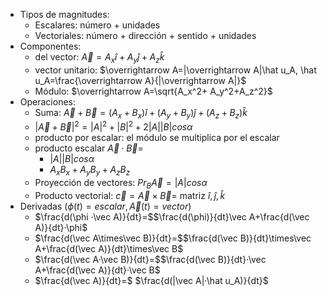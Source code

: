 - Tipos de magnitudes:
    - Escalares: número + unidades
    - Vectoriales: número + dirección + sentido + unidades
- Componentes:
    - del vector: $\overrightarrow A=A_x\hat i+A_y\hat j+A_z\hat k$
    - vector unitario: $\overrightarrow A=|\overrightarrow A|\hat u_A, \hat u_A=\frac{\overrightarrow A}{|\overrightarrow A|}$
    - Módulo: $\overrightarrow A=\sqrt{A_x^2+ A_y^2+A_z^2}$
- Operaciones:
    - Suma: $\overrightarrow A+\overrightarrow B=(A_x+B_x)\hat i+(A_y+B_y)\hat j+(A_z+B_z)\hat k$
    - $|\overrightarrow A+\overrightarrow B|^2$$=|A|^2+|B|^2+2|A||B|cos\alpha$
    - producto por escalar: el módulo se multiplica por el escalar
    - producto escalar $\overrightarrow A·\overrightarrow B=$
        - $|A||B|cos\alpha$
        - $A_xB_x+A_yB_y+A_zB_z$
    - Proyección de vectores: $Pr_B\overrightarrow A=|A|cos\alpha$
    - Producto vectorial: $\vec c=\vec A\times\vec B=$ matriz $\hat i,\hat j,\hat k$
- Derivadas ($\phi(t)=escalar,\vec A(t)=vector$)
    - $\frac{d(\phi ·\vec A)}{dt}=$$\frac{d(\phi)}{dt}\vec A+\frac{d(\vec A)}{dt}·\phi$
    - $\frac{d(\vec A\times\vec B)}{dt}=$$\frac{d(\vec B)}{dt}\times\vec A+\frac{d(\vec A)}{dt}\times\vec B$
    - $\frac{d(\vec A·\vec B)}{dt}=$$\frac{d(\vec B)}{dt}·\vec A+\frac{d(\vec A)}{dt}·\vec B$
    - $\frac{d(\vec A)}{dt}=$ $\frac{d(|\vec A|·\hat u_A)}{dt}$
